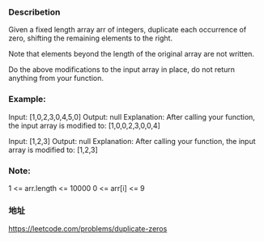 ### Describetion
Given a fixed length array arr of integers, duplicate each occurrence of zero, shifting the remaining elements to the right.

Note that elements beyond the length of the original array are not written.

Do the above modifications to the input array in place, do not return anything from your function.



### Example:
Input: [1,0,2,3,0,4,5,0]
Output: null
Explanation: After calling your function, the input array is modified to: [1,0,0,2,3,0,0,4]

Input: [1,2,3]
Output: null
Explanation: After calling your function, the input array is modified to: [1,2,3]

### Note:
1 <= arr.length <= 10000
0 <= arr[i] <= 9

### 地址
https://leetcode.com/problems/duplicate-zeros
